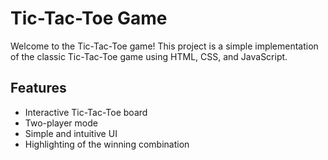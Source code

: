 # Tic-Tac-Toe Game

Welcome to the Tic-Tac-Toe game! This project is a simple implementation of the classic Tic-Tac-Toe game using HTML, CSS, and JavaScript.

## Features
- Interactive Tic-Tac-Toe board
- Two-player mode
- Simple and intuitive UI
- Highlighting of the winning combination
